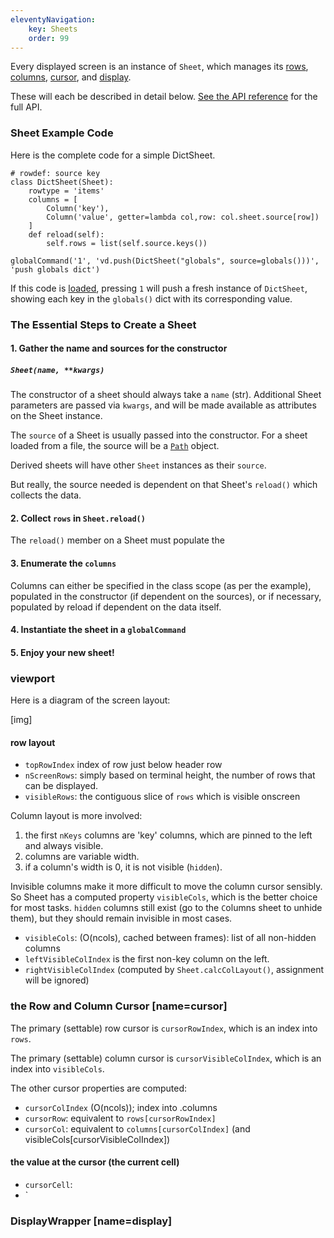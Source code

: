 ```yaml
---
eleventyNavigation:
    key: Sheets
    order: 99
---
```


Every displayed screen is an instance of `Sheet`, which manages its [rows](#reload), [columns](/column), [cursor](#cursor), and [display](#display).

These will each be described in detail below.  [See the API reference](/api/Sheet) for the full API.

### Sheet Example Code

Here is the complete code for a simple DictSheet.

    # rowdef: source key
    class DictSheet(Sheet):
        rowtype = 'items'
        columns = [
            Column('key'),
            Column('value', getter=lambda col,row: col.sheet.source[row])
        ]
        def reload(self):
            self.rows = list(self.source.keys())

    globalCommand('1', 'vd.push(DictSheet("globals", source=globals()))', 'push globals dict')

If this code is [loaded](/design/addons), pressing `1` will push a fresh instance of `DictSheet`, showing each key in the `globals()` dict with its corresponding value.

### The Essential Steps to Create a Sheet

#### 1. Gather the name and sources for the constructor

##### `Sheet(name, **kwargs)`

The constructor of a sheet should always take a `name` (str).  Additional Sheet parameters are passed via `kwargs`, and will be made available as attributes on the Sheet instance.

The `source` of a Sheet is usually passed into the constructor.  For a sheet loaded from a file, the source will be a [`Path`](/api/Path) object.

Derived sheets will have other `Sheet` instances as their `source`.

But really, the source needed is dependent on that Sheet's `reload()` which collects the data.

#### 2. Collect `rows` in `Sheet.reload()`

The `reload()` member on a Sheet must populate the 

#### 3. Enumerate the `columns`

Columns can either be specified in the class scope (as per the example), populated in the constructor (if dependent on the sources), or if necessary, populated by reload if dependent on the data itself.

#### 4. Instantiate the sheet in a `globalCommand`

#### 5. Enjoy your new sheet!

### viewport

Here is a diagram of the screen layout:

[img]

#### row layout

- `topRowIndex` index of row just below header row
- `nScreenRows`: simply based on terminal height, the number of rows that can be displayed.
- `visibleRows`: the contiguous slice of `rows` which is visible onscreen

Column layout is more involved:

1. the first `nKeys` columns are 'key' columns, which are pinned to the left and always visible.
2. columns are variable width.
3. if a column's width is 0, it is not visible (`hidden`).

Invisible columns make it more difficult to move the column cursor sensibly.  So Sheet has a computed property `visibleCols`, which is the better choice for most tasks.  `hidden` columns still exist (go to the `C`olumns sheet to unhide them), but they should remain invisible in most cases.

- `visibleCols`: (O(ncols), cached between frames): list of all non-hidden columns
- `leftVisibleColIndex` is the first non-key column on the left.
- `rightVisibleColIndex` (computed by `Sheet.calcColLayout()`, assignment will be ignored)

### the Row and Column Cursor [name=cursor]

The primary (settable) row cursor is `cursorRowIndex`, which is an index into `rows`.

The primary (settable) column cursor is `cursorVisibleColIndex`, which is an index into `visibleCols`.

The other cursor properties are computed:

- `cursorColIndex` (O(ncols)); index into .columns
- `cursorRow`: equivalent to `rows[cursorRowIndex]`
- `cursorCol`: equivalent to `columns[cursorColIndex]` (and visibleCols[cursorVisibleColIndex])

#### the value at the cursor (the current cell)

- `cursorCell`:
- `

### DisplayWrapper [name=display]
